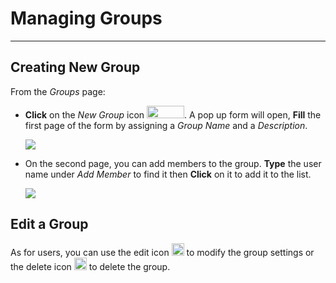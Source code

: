 # Managing Groups
*****************
Creating New Group
------------------
From the *Groups* page:

* **Click** on the *New Group* icon <img src="../img/new-group.jpg" style="width:60px;height:20px" />. A pop up form will open, **Fill** the first page of the form by assigning a *Group Name* and a *Description*.

    <img src="../img/popup-group.jpg" style="max-width:200px;" />

* On the second page, you can add members to the group. **Type** the user name under *Add Member* to find it then **Click** on it to add it to the list.

    <img src="../img/add-user.jpg" style="max-width:500px;" />

Edit a Group
------------
As for users, you can use the edit icon <img src="../img/edit-icon.jpg" style="width:20px;height:20px" /> to modify the group settings or the delete icon <img src="../img/delete-icon.jpg" style="width:20px;height:20px" /> to delete the group.
